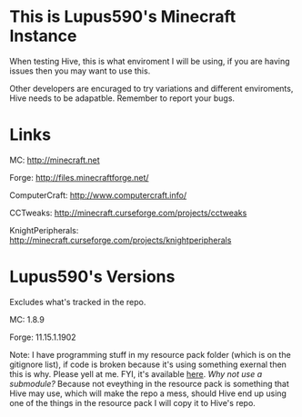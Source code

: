 # This is Lupus590's Minecraft Instance
When testing Hive, this is what enviroment I will be using, if you are having issues then you may want to use this.

Other developers are encuraged to try variations and different enviroments, Hive needs to be adapatble. Remember to report your bugs.

# Links
MC: http://minecraft.net

Forge: http://files.minecraftforge.net/

ComputerCraft: http://www.computercraft.info/

CCTweaks: http://minecraft.curseforge.com/projects/cctweaks

KnightPeripherals: http://minecraft.curseforge.com/projects/knightperipherals

# Lupus590's Versions
Excludes what's tracked in the repo.

MC: 1.8.9

Forge: 11.15.1.1902

Note: I have programming stuff in my resource pack folder (which is on the gitignore list), if code is broken because it's using something exernal then this is why. Please yell at me. FYI, it's available [here](https://github.com/lupus590/CC-My-Code-Pack). _Why not use a submodule?_ Because not eveything in the resource pack is something that Hive may use, which will make the repo a mess, should Hive end up using one of the things in the resource pack I will copy it to Hive's repo.